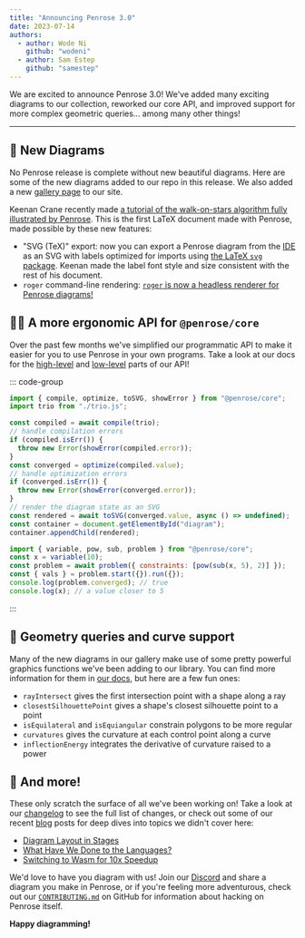 ```yaml
---
title: "Announcing Penrose 3.0"
date: 2023-07-14
authors:
  - author: Wode Ni
    github: "wodeni"
  - author: Sam Estep
    github: "samestep"
---
```


<script setup>
import Author from "../.vitepress/theme/Author.vue";
import registry from "@penrose/examples/dist/registry.js";
import Gallery from '../src/components/GalleryWrapper.vue'
import {useData} from "vitepress"
const examples = ["spectral-graphs/examples/hypercube", "spectral-graphs/examples/hexagonal-lattice", "timeline/penrose", "walk-on-spheres/SignedAngleOutside"]
const trios = [...registry.entries()]
  .filter(([id]) => examples.includes(id))
  .map(([id]) => id);
</script>

<BlogMeta />

We are excited to announce Penrose 3.0! We've added many exciting diagrams to
our collection, reworked our core API, and improved support for more complex
geometric queries... among many other things!

---

## 🎨 New Diagrams

No Penrose release is complete without new beautiful diagrams. Here are some of
the new diagrams added to our repo in this release. We also added a new [gallery
page][] to our site.

<Gallery :trios="trios" />

Keenan Crane recently made [a tutorial of the walk-on-stars algorithm fully
illustrated by Penrose][wost]. This is the first LaTeX document made with
Penrose, made possible by these new features:

- "SVG (TeX)" export: now you can export a Penrose diagram from the [IDE][] as
  an SVG with labels optimized for imports using [the LaTeX `svg`
  package][tex-svg]. Keenan made the label font style and size consistent with
  the rest of his document.
- `roger` command-line rendering: [`roger` is now a headless renderer for Penrose
  diagrams!][roger pr]

## 👩‍💻 A more ergonomic API for `@penrose/core`

Over the past few months we've simplified our programmatic API to make it easier
for you to use Penrose in your own programs. Take a look at our docs for the
[high-level][language api] and [low-level][optimization api] parts of our API!

::: code-group

```javascript [highlevel.js]
import { compile, optimize, toSVG, showError } from "@penrose/core";
import trio from "./trio.js";

const compiled = await compile(trio);
// handle compilation errors
if (compiled.isErr()) {
  throw new Error(showError(compiled.error));
}
const converged = optimize(compiled.value);
// handle optimization errors
if (converged.isErr()) {
  throw new Error(showError(converged.error));
}
// render the diagram state as an SVG
const rendered = await toSVG(converged.value, async () => undefined);
const container = document.getElementById("diagram");
container.appendChild(rendered);
```

```javascript [lowlevel.js]
import { variable, pow, sub, problem } from "@penrose/core";
const x = variable(10);
const problem = await problem({ constraints: [pow(sub(x, 5), 2)] });
const { vals } = problem.start({}).run({});
console.log(problem.converged); // true
console.log(x); // a value closer to 5
```

:::

## 📐 Geometry queries and curve support

Many of the new diagrams in our gallery make use of some pretty powerful
graphics functions we've been adding to our library. You can find more
information for them in [our docs][functions], but here are a few fun ones:

- `rayIntersect` gives the first intersection point with a shape along a ray
- `closestSilhouettePoint` gives a shape's closest silhouette point to a point
- `isEquilateral` and `isEquiangular` constrain polygons to be more regular
- `curvatures` gives the curvature at each control point along a curve
- `inflectionEnergy` integrates the derivative of curvature raised to a power

## 👀 And more!

These only scratch the surface of all we've been working on! Take a look at our
[changelog][] to see the full list of changes, or check out some of our recent
[blog][] posts for deep dives into topics we didn't cover here:

- [Diagram Layout in Stages][blog stages]
- [What Have We Done to the Languages?][blog language]
- [Switching to Wasm for 10x Speedup][blog wasm]

We'd love to have you diagram with us! Join our [Discord][] and share a diagram
you make in Penrose, or if you're feeling more adventurous, check out our
[`CONTRIBUTING.md`][contributing] on GitHub for information about hacking on
Penrose itself.

**Happy diagramming!**

[blog]: /blog
[blog language]: /blog/new-language-features
[blog stages]: /blog/staged-layout
[blog wasm]: /blog/wasm
[changelog]: https://github.com/penrose/penrose/blob/main/CHANGELOG.md#v300-2023-07-14
[contributing]: https://github.com/penrose/penrose/blob/main/CONTRIBUTING.md
[discord]: https://discord.gg/a7VXJU4dfR
[functions]: /docs/ref/style/functions
[gallery page]: /examples
[ide]: pathname:///try/index.html
[language api]: /docs/ref/api
[optimization api]: /docs/ref/optimization-api
[roger pr]: https://github.com/penrose/penrose/pull/1387
[wost]: https://github.com/GeometryCollective/wost-simple
[tex-svg]: https://www.ctan.org/tex-archive/graphics/svg
